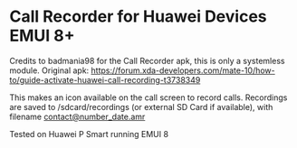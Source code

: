 # Call Recorder for Huawei Devices EMUI 8+

Credits to badmania98 for the Call Recorder apk, this is only a systemless module.
Original apk: https://forum.xda-developers.com/mate-10/how-to/guide-activate-huawei-call-recording-t3738349

This makes an icon available on the call screen to record calls. Recordings are saved to /sdcard/recordings (or external SD Card if available), with filename contact@number_date.amr

Tested on Huawei P Smart running EMUI 8